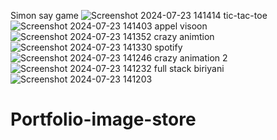 Simon say game
![Screenshot 2024-07-23 141414](https://github.com/user-attachments/assets/4ffdc938-e517-493e-bdaf-382c4b12b126)
tic-tac-toe
![Screenshot 2024-07-23 141403](https://github.com/user-attachments/assets/80e28643-8e35-4997-80f7-cf9f8e24d0d1)
appel visoon
![Screenshot 2024-07-23 141352](https://github.com/user-attachments/assets/c32b4b24-3be1-43f8-b5bb-05c6f784fa9b)
crazy animtion
![Screenshot 2024-07-23 141330](https://github.com/user-attachments/assets/83d0e8f4-f871-4940-94f9-b78c3ee8a8b4)
spotify
![Screenshot 2024-07-23 141246](https://github.com/user-attachments/assets/14374fb1-24b8-470a-a809-85ac0c3e4fbd)
crazy animation 2
![Screenshot 2024-07-23 141232](https://github.com/user-attachments/assets/5087481a-53cf-4e91-9e23-11ebc6f1fc24)
full stack biriyani
![Screenshot 2024-07-23 141203](https://github.com/user-attachments/assets/acecceb6-2c68-4104-a87d-eb86d0a02673)
# Portfolio-image-store
